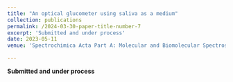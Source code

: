 ```yaml
---
title: "An optical glucometer using saliva as a medium"
collection: publications
permalink: /2024-03-30-paper-title-number-7
excerpt: 'Submitted and under process'
date: 2023-05-11
venue: 'Spectrochimica Acta Part A: Molecular and Biomolecular Spectroscopy'

---
```


**Submitted and under process**


